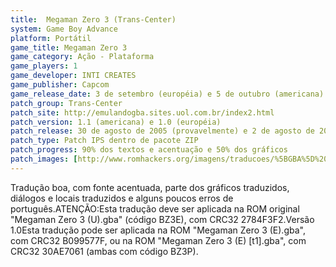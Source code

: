 ```yaml
---
title:  Megaman Zero 3 (Trans-Center)
system: Game Boy Advance
platform: Portátil
game_title: Megaman Zero 3
game_category: Ação - Plataforma
game_players: 1
game_developer: INTI CREATES
game_publisher: Capcom
game_release_date: 3 de setembro (européia) e 5 de outubro (americana) de 2004
patch_group: Trans-Center
patch_site: http://emulandogba.sites.uol.com.br/index2.html
patch_version: 1.1 (americana) e 1.0 (européia)
patch_release: 30 de agosto de 2005 (provavelmente) e 2 de agosto de 2005 (1.0, provavelmente)
patch_type: Patch IPS dentro de pacote ZIP
patch_progress: 90% dos textos e acentuação e 50% dos gráficos
patch_images: [http://www.romhackers.org/imagens/traducoes/%5BGBA%5D%20Megaman%20Zero%203%20-%20Trans-Center%20-%201.png,http://www.romhackers.org/imagens/traducoes/%5BGBA%5D%20Megaman%20Zero%203%20-%20Trans-Center%20-%202.png,http://www.romhackers.org/imagens/traducoes/%5BGBA%5D%20Megaman%20Zero%203%20-%20Trans-Center%20-%203.png]
---
```

Tradução boa, com fonte acentuada, parte dos gráficos traduzidos, diálogos e locais traduzidos e alguns poucos erros de português.ATENÇÃO:Esta tradução deve ser aplicada na ROM original "Megaman Zero 3 (U).gba" (código BZ3E), com CRC32 2784F3F2.Versão 1.0Esta tradução pode ser aplicada na ROM "Megaman Zero 3 (E).gba", com CRC32 B099577F, ou na ROM "Megaman Zero 3 (E) [t1].gba", com CRC32 30AE7061 (ambas com código BZ3P).
